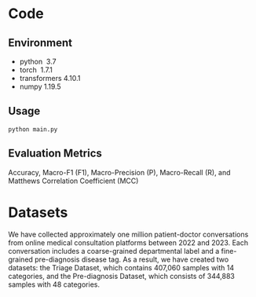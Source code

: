 # Code

## Environment

* python  3.7
* torch  1.7.1
* transformers   4.10.1
* numpy 1.19.5

## Usage
   
   ```
   python main.py 
   ```
## Evaluation Metrics
Accuracy, Macro-F1 (F1), Macro-Precision (P), Macro-Recall (R), and Matthews Correlation Coefficient (MCC)

# Datasets
We have collected approximately one million patient-doctor conversations from online medical consultation platforms between 2022 and 2023. Each conversation includes a coarse-grained departmental label and a fine-grained pre-diagnosis disease tag. As a result, we have created two datasets: the Triage Dataset, which contains 407,060 samples with 14 categories, and the Pre-diagnosis Dataset, which consists of 344,883 samples with 48 categories. 


